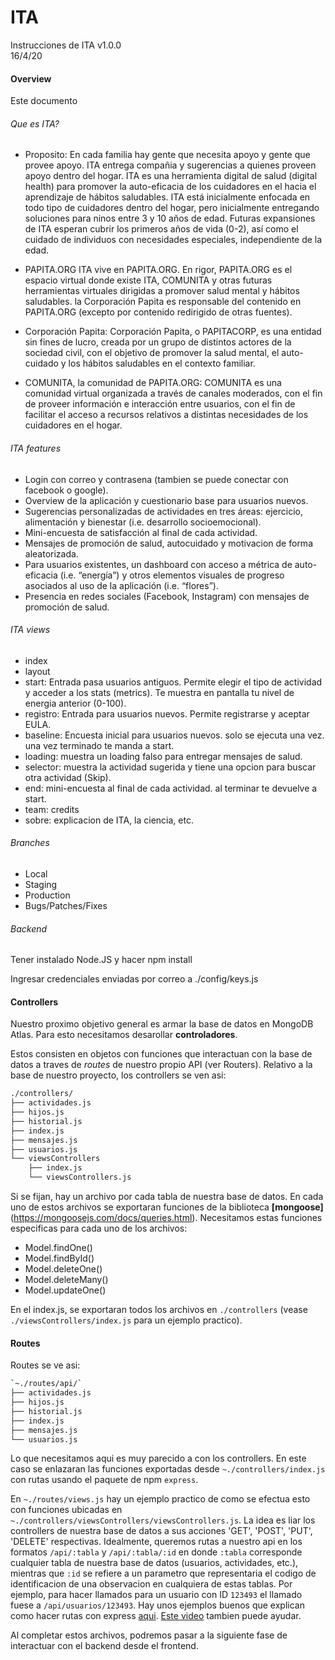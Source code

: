 # ITA

Instrucciones de ITA v1.0.0  
16/4/20

#### Overview

Este documento 

###### Que es ITA?

- Proposito: En cada familia hay gente que necesita apoyo y gente que provee apoyo. ITA  entrega compañia y sugerencias a quienes proveen apoyo dentro del hogar.  ITA es una herramienta digital de salud (digital health) para promover la auto-eficacia de los cuidadores en el hacia el aprendizaje de hábitos saludables. ITA está inicialmente enfocada en todo tipo de cuidadores dentro del hogar, pero inicialmente entregando soluciones para ninos entre 3 y 10 años de edad. Futuras expansiones de ITA esperan cubrir los primeros años de vida (0-2), así como el cuidado de individuos con necesidades especiales, independiente de la edad.      

- PAPITA.ORG ITA vive en PAPITA.ORG. En rigor, PAPITA.ORG es el espacio virtual donde existe ITA, COMUNITA y otras futuras herramientas virtuales dirigidas a promover salud mental y hábitos saludables. la Corporación Papita es responsable del contenido en PAPITA.ORG (excepto por contenido redirigido de otras fuentes).    

- Corporación Papita: 
Corporación Papita, o PAPITACORP, es una entidad sin fines de lucro, creada por un grupo de distintos actores de la sociedad civil, con el objetivo de promover la salud mental, el auto-cuidado y los hábitos saludables en el contexto familiar.   

- COMUNITA, la comunidad de PAPITA.ORG:
COMUNITA es una comunidad virtual organizada a través de canales moderados, con el fin de proveer información e interacción entre usuarios, con el fin de facilitar el acceso a recursos relativos a distintas necesidades de los cuidadores en el hogar.    


###### ITA features

- Login con correo y contrasena (tambien se puede conectar con facebook o google).   
- Overview de la aplicación  y cuestionario base para usuarios nuevos.   
- Sugerencias personalizadas de actividades en tres áreas: ejercicio, alimentación y bienestar (i.e. desarrollo socioemocional).    
- Mini-encuesta de satisfacción al final de cada actividad.   
- Mensajes de promoción de salud, autocuidado y motivacion de forma aleatorizada.   
- Para usuarios existentes, un dashboard con acceso a métrica de auto-eficacia (i.e. “energía”) y otros elementos visuales de progreso asociados al uso de la aplicación (i.e. “flores”).   
- Presencia en redes sociales (Facebook, Instagram) con mensajes de promoción de salud.      


###### ITA views

- index
- layout
- start: Entrada pasa usuarios antiguos. Permite elegir el tipo de actividad y acceder a los stats (metrics). Te muestra en pantalla tu nivel de energia anterior (0-100).  
- registro: Entrada para usuarios nuevos. Permite registrarse y aceptar EULA.      
- baseline: Encuesta inicial para usuarios nuevos. solo se ejecuta una vez. una vez terminado te manda a start.
- loading: muestra un loading falso para entregar mensajes de salud.
- selector: muestra la actividad sugerida y tiene una opcion para buscar otra actividad (Skip).
- end: mini-encuesta al final de cada actividad. al terminar te devuelve a start.
- team: credits
- sobre: explicacion de ITA, la ciencia, etc.

###### Branches
    
- Local  
- Staging  
- Production  
- Bugs/Patches/Fixes  

###### Backend
    
Tener instalado Node.JS y hacer npm install  
 
Ingresar credenciales enviadas por correo a ./config/keys.js  



#### Controllers

Nuestro proximo objetivo general es armar la base de datos en MongoDB Atlas. Para esto necesitamos desarollar **controladores**.

Estos consisten en objetos con funciones que interactuan con la base de datos a traves de _routes_ de nuestro propio API (ver Routers). Relativo a la base de nuestro proyecto, los controllers se ven asi:

```bash
./controllers/
├── actividades.js
├── hijos.js
├── historial.js
├── index.js
├── mensajes.js
├── usuarios.js
└── viewsControllers
    ├── index.js
    └── viewsControllers.js
```

Si se fijan, hay un archivo por cada tabla de nuestra base de datos. En cada uno de estos archivos se exportaran funciones de la biblioteca **[mongoose]**(https://mongoosejs.com/docs/queries.html). Necesitamos estas funciones especificas para cada uno de los archivos:

- Model.findOne()
- Model.findById()
- Model.deleteOne()
- Model.deleteMany()
- Model.updateOne()

En el index.js, se exportaran todos los archivos en `./controllers` (vease `./viewsControllers/index.js` para un ejemplo practico).

#### Routes

Routes se ve asi:

```bash
`~./routes/api/`
├── actividades.js
├── hijos.js
├── historial.js
├── index.js
├── mensajes.js
└── usuarios.js
```

Lo que necesitamos aqui es muy parecido a con los controllers. En este caso se enlazaran las funciones exportadas desde `~./controllers/index.js` con rutas usando el paquete de npm `express`.

En `~./routes/views.js` hay un ejemplo practico de como se efectua esto con funciones ubicadas en `~./controllers/viewsControllers/viewsControllers.js`. La idea es liar los controllers de nuestra base de datos a sus acciones 'GET', 'POST', 'PUT', 'DELETE' respectivas. Idealmente, queremos rutas a nuestro api en los formatos `/api/:tabla` y `/api/:tabla/:id` en donde `:tabla` corresponde cualquier tabla de nuestra base de datos (usuarios, actividades, etc.), mientras que `:id` se refiere a un parametro que representaria el codigo de identificacion de una observacion en cualquiera de estas tablas. Por ejemplo, para hacer llamados para un usuario con ID `123493` el llamado fuese a `/api/usuarios/123493`. Hay unos ejemplos buenos que explican como hacer rutas con express [aqui](https://expressjs.com/en/guide/routing.html). [Este video](https://www.youtube.com/watch?v=cVYQEvP-_PA&t=47s) tambien puede ayudar.

Al completar estos archivos, podremos pasar a la siguiente fase de interactuar con el backend desde el frontend.
